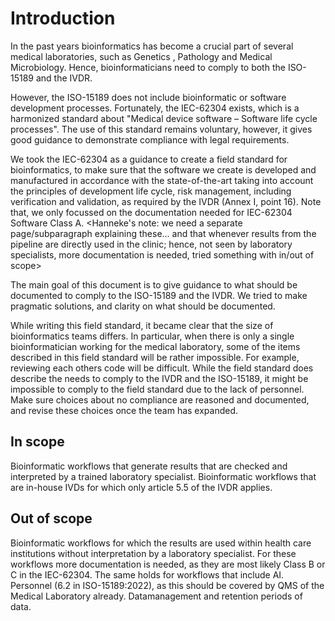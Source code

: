 # Introduction

In the past years bioinformatics has become a crucial part of several medical laboratories, such as Genetics , Pathology and Medical Microbiology. 
Hence, bioinformaticians need to comply to both the ISO-15189 and the IVDR. 

However, the ISO-15189 does not include bioinformatic or software development processes. 
Fortunately, the IEC-62304 exists, which is a harmonized standard about "Medical device software – Software life cycle processes". 
The use of this standard remains voluntary, however, it gives good guidance to demonstrate compliance with legal requirements. 

We took the IEC-62304 as a guidance to create a field standard for bioinformatics, to make sure that the software we create is developed and manufactured in accordance with the state-of-the-art taking into account the principles of development life cycle, risk management, including verification and validation, as required by the IVDR (Annex I, point 16). Note that, we only focussed on the documentation needed for IEC-62304 Software Class A.  <Hanneke's note: we need a separate page/subparagraph explaining these... and that whenever results from the pipeline are directly used in the clinic; hence, not seen by laboratory specialists, more documentation is needed, tried something with in/out of scope>

The main goal of this document is to give guidance to what should be documented to comply to the ISO-15189 and the IVDR. 
We tried to make pragmatic solutions, and clarity on what should be documented. 

While writing this field standard, it became clear that the size of bioinformatics teams differs. 
In particular, when there is only a single bioinformatician working for the medical laboratory, some of the items described in this field standard will be rather impossible. For example, reviewing each others code will be difficult. 
While the field standard does describe the needs to comply to the IVDR and the ISO-15189, it might be impossible to comply to the field standard due to the lack of personnel. 
Make sure choices about no compliance are reasoned and documented, and revise these choices once the team has expanded. 

## In scope
Bioinformatic workflows that generate results that are checked and interpreted by a trained laboratory specialist. 
Bioinformatic workflows that are in-house IVDs for which only article 5.5 of the IVDR applies. 

## Out of scope
Bioinformatic workflows for which the results are used within health care institutions without interpretation by a laboratory specialist. For these workflows more documentation is needed, as they are most likely Class B or C in the IEC-62304. The same holds for workflows that include AI.  
Personnel (6.2 in ISO-15189:2022), as this should be covered by QMS of the Medical Laboratory already. 
Datamanagement and retention periods of data.
